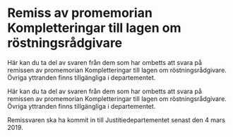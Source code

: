 # Remiss av promemorian Kompletteringar till lagen om röstningsrådgivare

Här kan du ta del av svaren från dem som har ombetts att svara på remissen av promemorian Kompletteringar till lagen om röstningsrådgivare. Övriga yttranden finns tillgängliga i departementet.

Här kan du ta del av svaren från dem som har ombetts att svara på remissen av promemorian Kompletteringar till lagen om röstningsrådgivare. Övriga yttranden finns tillgängliga i departementet.

Remissvaren ska ha kommit in till Justitiedepartementet senast den 4 mars 2019.
